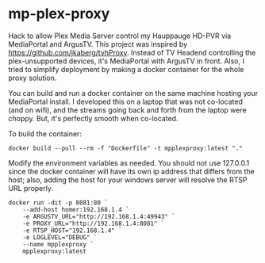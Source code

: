 # mp-plex-proxy
Hack to allow Plex Media Server control my Hauppauge HD-PVR via MediaPortal and ArgusTV. This project was inspired by https://github.com/jkaberg/tvhProxy.  Instead of TV Headend controlling the plex-unsupported devices, it's MediaPortal with ArgusTV in front. Also, I tried to simplify deployment by making a docker container for the whole proxy solution.

You can build and run a docker container on the same machine hosting your MediaPortal install. I developed this on a laptop that was not co-located (and on wifi), and the streams going back and forth from the laptop were choppy. But, it's perfectly smooth when co-located.

To build the container:
```
docker build --pull --rm -f "Dockerfile" -t mpplexproxy:latest "."
```

Modify the environment variables as needed. You should not use 127.0.0.1 since the docker container will have its own ip address that differs from the host; also, adding the host for your windows server will resolve the RTSP URL properly.
```
docker run -dit -p 8081:80 `
    --add-host homer:192.168.1.4 `
    -e ARGUSTV_URL="http://192.168.1.4:49943" `
    -e PROXY_URL="http://192.168.1.4:8081" `
    -e RTSP_HOST="192.168.1.4" `
    -e LOGLEVEL="DEBUG" `
    --name mpplexproxy `
    mpplexproxy:latest
```

